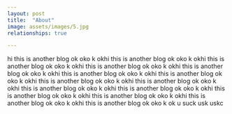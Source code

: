 ```yaml
---
layout: post
title:  "About"
image: assets/images/5.jpg
relationships: true

---
```

hi this is another blog ok oko k okhi this is another blog ok oko k okhi this is another blog ok oko k okhi this is another blog ok oko k okhi this is another blog ok oko k okhi this is another blog ok oko k okhi this is another blog ok oko k okhi this is another blog ok oko k okhi this is another blog ok oko k okhi this is another blog ok oko k okhi this is another blog ok oko k okhi this is another blog ok oko k okhi this is another blog ok oko k okhi this is another blog ok oko k okhi this is another blog ok oko k ok
u suck usk 
uskc 